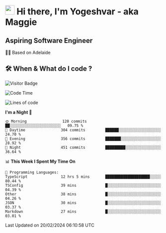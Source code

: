 <h1><img src="https://emojis.slackmojis.com/emojis/images/1531849430/4246/blob-sunglasses.gif?1531849430" width="30"/> Hi there, I'm Yogeshvar - aka Maggie</h1>

## Aspiring Software Engineer
🏂🏻  Based on Adelaide 

## 🛠 When & What do I code ?  

![Visitor Badge](https://visitor-badge.feriirawann.repl.co?username=yogeshvar&repo=yogeshvar&label=Visitors&style=plastic&color=%23457BFF&contentType=svg)

<!--START_SECTION:waka-->
![Code Time](http://img.shields.io/badge/Code%20Time-2%2C699%20hrs%2013%20mins-blue)

![Lines of code](https://img.shields.io/badge/From%20Hello%20World%20I%27ve%20Written-4.1%20million%20lines%20of%20code-blue)

**I'm a Night 🦉** 

```text
🌞 Morning                120 commits         ██░░░░░░░░░░░░░░░░░░░░░░░   09.75 % 
🌆 Daytime                304 commits         ██████░░░░░░░░░░░░░░░░░░░   24.70 % 
🌃 Evening                356 commits         ███████░░░░░░░░░░░░░░░░░░   28.92 % 
🌙 Night                  451 commits         █████████░░░░░░░░░░░░░░░░   36.64 % 
```


📊 **This Week I Spent My Time On** 

```text
💬 Programming Languages: 
TypeScript               12 hrs 5 mins       ████████████████████░░░░░   80.44 % 
TSConfig                 39 mins             █░░░░░░░░░░░░░░░░░░░░░░░░   04.39 % 
Other                    38 mins             █░░░░░░░░░░░░░░░░░░░░░░░░   04.26 % 
JSON                     30 mins             █░░░░░░░░░░░░░░░░░░░░░░░░   03.37 % 
Markdown                 27 mins             █░░░░░░░░░░░░░░░░░░░░░░░░   03.01 % 
```


 Last Updated on 20/02/2024 06:10:58 UTC
<!--END_SECTION:waka-->
